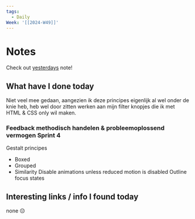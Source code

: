 ```yaml
---
tags:
  - Daily
Week: '[[2024-W49]]'
---
```

# Notes
Check out [yesterdays](2024-12-03) note!
## What have I done today
Niet veel mee gedaan, aangezien ik deze principes eigenlijk al wel onder de knie heb, heb wel door zitten werken aan mijn filter knopjes die ik met HTML & CSS only wil maken.
### Feedback methodisch handelen & probleemoplossend vermogen Sprint 4
Gestalt principes
- Boxed
- Grouped
- Similarity
Disable animations unless reduced motion is disabled
Outline focus states



## Interesting links / info I found today
none 😔